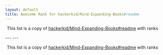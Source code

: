```yaml
---
layout: default
title: Awesome Rank for hackerkid/Mind-Expanding-Books#readme
---
```


<p align="center">
	This list is a copy of <a href="https://github.com/hackerkid/Mind-Expanding-Books#readme">hackerkid/Mind-Expanding-Books#readme</a> with ranks
</p>
---
---
<p align="center">
	This list is a copy of <a href="https://github.com/hackerkid/Mind-Expanding-Books#readme">hackerkid/Mind-Expanding-Books#readme</a> with ranks
</p>

